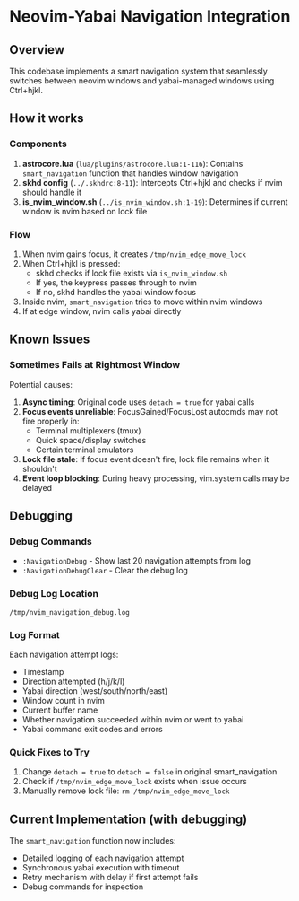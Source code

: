 # Neovim-Yabai Navigation Integration

## Overview
This codebase implements a smart navigation system that seamlessly switches between neovim windows and yabai-managed windows using Ctrl+hjkl.

## How it works

### Components
1. **astrocore.lua** (`lua/plugins/astrocore.lua:1-116`): Contains `smart_navigation` function that handles window navigation
2. **skhd config** (`../.skhdrc:8-11`): Intercepts Ctrl+hjkl and checks if nvim should handle it
3. **is_nvim_window.sh** (`../is_nvim_window.sh:1-19`): Determines if current window is nvim based on lock file

### Flow
1. When nvim gains focus, it creates `/tmp/nvim_edge_move_lock` 
2. When Ctrl+hjkl is pressed:
   - skhd checks if lock file exists via `is_nvim_window.sh`
   - If yes, the keypress passes through to nvim
   - If no, skhd handles the yabai window focus
3. Inside nvim, `smart_navigation` tries to move within nvim windows
4. If at edge window, nvim calls yabai directly

## Known Issues

### <C-l> Sometimes Fails at Rightmost Window
Potential causes:
1. **Async timing**: Original code uses `detach = true` for yabai calls
2. **Focus events unreliable**: FocusGained/FocusLost autocmds may not fire properly in:
   - Terminal multiplexers (tmux)
   - Quick space/display switches
   - Certain terminal emulators
3. **Lock file stale**: If focus event doesn't fire, lock file remains when it shouldn't
4. **Event loop blocking**: During heavy processing, vim.system calls may be delayed

## Debugging

### Debug Commands
- `:NavigationDebug` - Show last 20 navigation attempts from log
- `:NavigationDebugClear` - Clear the debug log

### Debug Log Location
`/tmp/nvim_navigation_debug.log`

### Log Format
Each navigation attempt logs:
- Timestamp
- Direction attempted (h/j/k/l)
- Yabai direction (west/south/north/east)
- Window count in nvim
- Current buffer name
- Whether navigation succeeded within nvim or went to yabai
- Yabai command exit codes and errors

### Quick Fixes to Try
1. Change `detach = true` to `detach = false` in original smart_navigation
2. Check if `/tmp/nvim_edge_move_lock` exists when issue occurs
3. Manually remove lock file: `rm /tmp/nvim_edge_move_lock`

## Current Implementation (with debugging)
The `smart_navigation` function now includes:
- Detailed logging of each navigation attempt
- Synchronous yabai execution with timeout
- Retry mechanism with delay if first attempt fails
- Debug commands for inspection